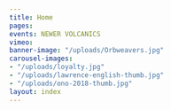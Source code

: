 ```yaml
---
title: Home
pages: 
events: NEWER VOLCANICS
vimeo: 
banner-image: "/uploads/Orbweavers.jpg"
carousel-images:
- "/uploads/loyalty.jpg"
- "/uploads/lawrence-english-thumb.jpg"
- "/uploads/ono-2018-thumb.jpg"
layout: index
---
```


